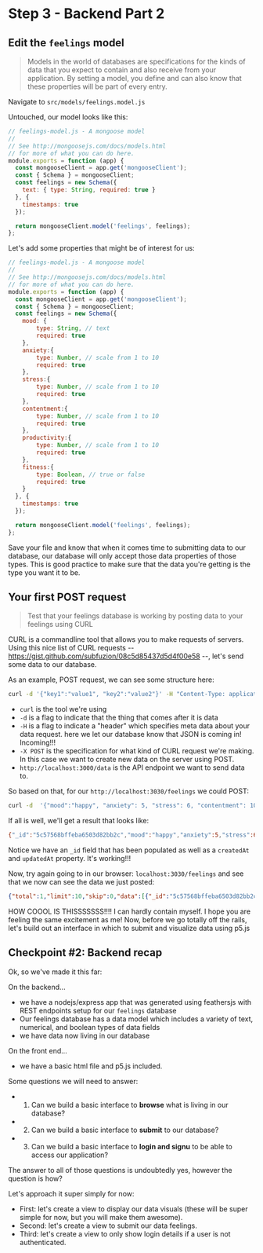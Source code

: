 # Step 3 - Backend Part 2

## Edit the `feelings` model
> Models in the world of databases are specifications for the kinds of data that you expect to contain and also receive from your application. By setting a model, you define and can also know that these properties will be part of every entry. 

Navigate to `src/models/feelings.model.js`

Untouched, our model looks like this:
```js
// feelings-model.js - A mongoose model
// 
// See http://mongoosejs.com/docs/models.html
// for more of what you can do here.
module.exports = function (app) {
  const mongooseClient = app.get('mongooseClient');
  const { Schema } = mongooseClient;
  const feelings = new Schema({
    text: { type: String, required: true }
  }, {
    timestamps: true
  });

  return mongooseClient.model('feelings', feelings);
};

```

Let's add some properties that might be of interest for us:

```js
// feelings-model.js - A mongoose model
// 
// See http://mongoosejs.com/docs/models.html
// for more of what you can do here.
module.exports = function (app) {
  const mongooseClient = app.get('mongooseClient');
  const { Schema } = mongooseClient;
  const feelings = new Schema({
    mood: { 
        type: String, // text
        required: true 
    },
    anxiety:{
        type: Number, // scale from 1 to 10
        required: true
    },
    stress:{
        type: Number, // scale from 1 to 10
        required: true
    },
    contentment:{
        type: Number, // scale from 1 to 10
        required: true
    },
    productivity:{
        type: Number, // scale from 1 to 10
        required: true
    },
    fitness:{
        type: Boolean, // true or false
        required: true
    }
  }, {
    timestamps: true
  });

  return mongooseClient.model('feelings', feelings);
};

```

Save your file and know that when it comes time to submitting data to our database, our database will only accept those data properties of those types. This is good practice to make sure that the data you're getting is the type you want it to be.

## Your first POST request
> Test that your feelings database is working by posting data to your feelings using CURL

CURL is a commandline tool that allows you to make requests of servers. Using this nice list of CURL requests -- https://gist.github.com/subfuzion/08c5d85437d5d4f00e58 --, let's send some data to our database.

As an example, POST request, we can see some structure here:
```sh
curl -d '{"key1":"value1", "key2":"value2"}' -H "Content-Type: application/json" -X POST http://localhost:3000/data
```
* `curl` is the tool we're using
* `-d` is a flag to indicate that the thing that comes after it is data
* `-H` is a flag to indicate a "header" which specifies meta data about your data request. here we let our database know that JSON is coming in! Incoming!!!
* `-X POST` is the specification for what kind of CURL request we're making. In this case we want to create new data on the server using POST.
* `http://localhost:3000/data` is the API endpoint we want to send data to.

So based on that, for our `http://localhost:3030/feelings` we could POST:

```sh
curl -d  '{"mood":"happy", "anxiety": 5, "stress": 6, "contentment": 10, "productivity": 9, "fitness": false}' -H "Content-Type: application/json" -X POST http://localhost:3030/feelings
```

If all is well, we'll get a result that looks like:

```sh
{"_id":"5c57568bffeba6503d82bb2c","mood":"happy","anxiety":5,"stress":6,"contentment":10,"productivity":9,"fitness":false,"createdAt":"2019-02-03T21:00:59.347Z","updatedAt":"2019-02-03T21:00:59.347Z","__v":0}%
```

Notice we have an `_id` field that has been populated as well as a `createdAt` and `updatedAt` property. It's working!!!


Now, try again going to in our browser: `localhost:3030/feelings` and see that we now can see the data we just posted:

```json
{"total":1,"limit":10,"skip":0,"data":[{"_id":"5c57568bffeba6503d82bb2c","mood":"happy","anxiety":5,"stress":6,"contentment":10,"productivity":9,"fitness":false,"createdAt":"2019-02-03T21:00:59.347Z","updatedAt":"2019-02-03T21:00:59.347Z","__v":0}]}
```

HOW COOOL IS THISSSSSSS!!!! I can hardly contain myself. I hope you are feeling the same excitement as me! Now, before we go totally off the rails, let's build out an interface in which to submit and visualize data using p5.js

## Checkpoint #2: Backend recap

Ok, so we've made it this far:

On the backend...
- we have a nodejs/express app that was generated using feathersjs with REST endpoints setup for our `feelings` database
- Our feelings database has a data model which includes a variety of text, numerical, and boolean types of data fields 
- we have data now living in our database

On the front end... 
- we have a basic html file and p5.js included. 

Some questions we will need to answer:
- 1. Can we build a basic interface to **browse** what is living in our database?
- 2. Can we build a basic interface to **submit** to our database?
- 3. Can we build a basic interface to **login and signu** to be able to access our application?

The answer to all of those questions is undoubtedly yes, however the question is how? 

Let's approach it super simply for now:

- First: let's create a view to display our data visuals (these will be super simple for now, but you will make them awesome).
- Second: let's create a view to submit our data feelings.
- Third: let's create a view to only show login details if a user is not authenticated.